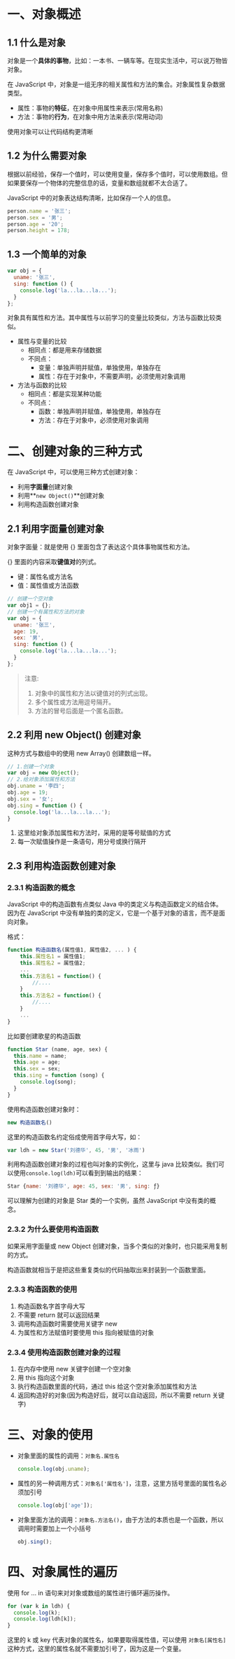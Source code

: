 # 一、对象概述

##  1.1 什么是对象

对象是一个**具体的事物**，比如：一本书、一辆车等。在现实生活中，可以说万物皆对象。

在 JavaScript 中，对象是一组无序的相关属性和方法的集合。对象属性复杂数据类型。

* 属性：事物的**特征**，在对象中用属性来表示(常用名称)
* 方法：事物的**行为**，在对象中用方法来表示(常用动词)

使用对象可以让代码结构更清晰

## 1.2 为什么需要对象

根据以前经验，保存一个值时，可以使用变量，保存多个值时，可以使用数组。但如果要保存一个物体的完整信息的话，变量和数组就都不太合适了。

JavaScript 中的对象表达结构清晰，比如保存一个人的信息。

```javascript
person.name = '张三';
person.sex = '男';
person.age = '20';
person.height = 178;
```

## 1.3 一个简单的对象

```javascript
var obj = {
  uname: '张三',
  sing: function () {
    console.log('la...la...la...');
  }
};
```

对象具有属性和方法。其中属性与以前学习的变量比较类似，方法与函数比较类似。

* 属性与变量的比较
  * 相同点：都是用来存储数据
  * 不同点：
    * 变量：单独声明并赋值，单独使用，单独存在
    * 属性：存在于对象中，不需要声明，必须使用对象调用
* 方法与函数的比较
  * 相同点：都是实现某种功能
  * 不同点：
    * 函数：单独声明并赋值，单独使用，单独存在
    * 方法：存在于对象中，必须使用对象调用

# 二、创建对象的三种方式

在 JavaScript 中，可以使用三种方式创建对象：

* 利用**字面量**创建对象
* 利用**`new Object()`**创建对象
* 利用构造函数创建对象

## 2.1 利用字面量创建对象

对象字面量：就是使用 {} 里面包含了表达这个具体事物属性和方法。

{} 里面的内容采取**键值对**的列式。

* 键：属性名或方法名
* 值：属性值或方法函数

```javascript
// 创建一个空对象
var obj1 = {};
// 创建一个有属性和方法的对象
var obj = {
  uname: '张三',
  age: 19,
  sex: '男',
  sing: function () {
    console.log('la...la...la...');
  }
};
```

> 注意:
>
> 1. 对象中的属性和方法以键值对的列式出现。
> 2. 多个属性或方法用逗号隔开。
> 3. 方法的冒号后面是一个匿名函数。

## 2.2 利用 new Object() 创建对象

这种方式与数组中的使用 new Array() 创建数组一样。

```javascript
// 1.创建一个对象
var obj = new Object();
// 2.给对象添加属性和方法
obj.uname = '李四';
obj.age = 19;
obj.sex = '女';
obj.sing = function () {
  console.log('la...la...la...');
}
```

1. 这里给对象添加属性和方法时，采用的是等号赋值的方式
2. 每一次赋值操作是一条语句，用分号或换行隔开

## 2.3 利用构造函数创建对象

### 2.3.1 构造函数的概念

JavaScript 中的构造函数有点类似 Java 中的类定义与构造函数定义的结合体。因为在 JavaScript 中没有单独的类的定义，它是一个基于对象的语言，而不是面向对象。

格式：

```javascript
function 构造函数名(属性值1, 属性值2, ... ) {
    this.属性名1 = 属性值1;
    this.属性名2 = 属性值2;
    ...
    this.方法名1 = function() {
        //....
    }
    this.方法名2 = function() {
        //....
    }
    ...
}
```

比如要创建歌星的构造函数

```javascript
function Star (name, age, sex) {
  this.name = name;
  this.age = age;
  this.sex = sex;
  this.sing = function (song) {
    console.log(song);
  }
}
```

使用构造函数创建对象时：

```javascript
new 构造函数名()
```

这里的构造函数名约定俗成使用首字母大写，如：

```javascript
var ldh = new Star('刘德华', 45, '男', '冰雨')
```

利用构造函数创建对象的过程也叫对象的实例化，这里与 java 比较类似。我们可以使用`console.log(ldh)`可以看到到输出的结果：

```javascript
Star {name: '刘德华', age: 45, sex: '男', sing: ƒ}
```

可以理解为创建的对象是 Star 类的一个实例，虽然 JavaScript 中没有类的概念。

### 2.3.2 为什么要使用构造函数

如果采用字面量或 new Object 创建对象，当多个类似的对象时，也只能采用复制的方式。

构造函数就相当于是把这些重复类似的代码抽取出来封装到一个函数里面。

### 2.3.3 构造函数的使用

1. 构造函数名字首字母大写
2. 不需要 return 就可以返回结果
3. 调用构造函数时需要使用关键字 new
4. 为属性和方法赋值时要使用 this 指向被赋值的对象

### 2.3.4 使用构造函数创建对象的过程

1. 在内存中使用 new 关键字创建一个空对象
2. 用 this 指向这个对象
3. 执行构造函数里面的代码，通过 this 给这个空对象添加属性和方法
4. 返回构造好的对象(因为构造好后，就可以自动返回，所以不需要 return 关键字)

# 三、对象的使用

* 对象里面的属性的调用：`对象名.属性名`

  ```javascript
  console.log(obj.uname);
  ```

* 属性的另一种调用方式：`对象名['属性名']`，注意，这里方括号里面的属性名必须加引号

  ```javascript
  console.log(obj['age']);
  ```

* 对象里面方法的调用：`对象名.方法名()`，由于方法的本质也是一个函数，所以调用时需要加上一个小括号

  ```javascript
  obj.sing();
  ```

# 四、对象属性的遍历

使用 for ... in 语句来对对象或数组的属性进行循环遍历操作。

```javascript
for (var k in ldh) {
  console.log(k);
  console.log(ldh[k]);
}
```

这里的 k 或 key 代表对象的属性名，如果要取得属性值，可以使用 `对象名[属性名]`这种方式，这里的属性名就不需要加引号了，因为这是一个变量。